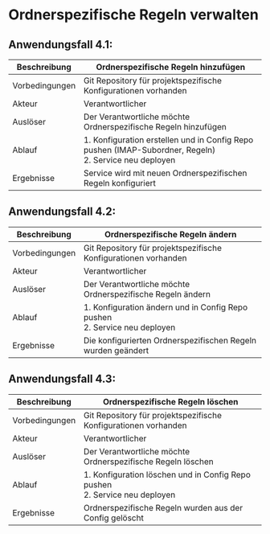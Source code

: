 # Ordnerspezifische Regeln verwalten

## Anwendungsfall 4.1:

| Beschreibung | Ordnerspezifische Regeln hinzufügen |
| ------------- | --- |
| Vorbedingungen | Git Repository für projektspezifische Konfigurationen vorhanden |
| Akteur | Verantwortlicher |
| Auslöser | Der Verantwortliche möchte Ordnerspezifische Regeln hinzufügen |
| Ablauf | 1. Konfiguration erstellen und in Config Repo pushen (IMAP-Subordner, Regeln) <br/> 2. Service neu deployen |
| Ergebnisse | Service wird mit neuen Ordnerspezifischen Regeln konfiguriert |

## Anwendungsfall 4.2:

| Beschreibung | Ordnerspezifische Regeln ändern |
| ------------- | --- |
| Vorbedingungen | Git Repository für projektspezifische Konfigurationen vorhanden |
| Akteur | Verantwortlicher |
| Auslöser | Der Verantwortliche möchte Ordnerspezifische Regeln ändern |
| Ablauf | 1. Konfiguration ändern und in Config Repo pushen <br/> 2. Service neu deployen |
| Ergebnisse | Die konfigurierten Ordnerspezifischen Regeln wurden geändert |

## Anwendungsfall 4.3:

| Beschreibung | Ordnerspezifische Regeln löschen |
| ------------- | --- |
| Vorbedingungen | Git Repository für projektspezifische Konfigurationen vorhanden |
| Akteur | Verantwortlicher |
| Auslöser | Der Verantwortliche möchte Ordnerspezifische Regeln löschen |
| Ablauf | 1. Konfiguration löschen und in Config Repo pushen <br/> 2. Service neu deployen |
| Ergebnisse | Ordnerspezifische Regeln wurden aus der Config gelöscht |
